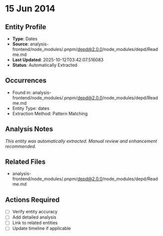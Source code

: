 # 15 Jun 2014

## Entity Profile
- **Type**: Dates
- **Source**: analysis-frontend/node_modules/.pnpm/depd@2.0.0/node_modules/depd/Readme.md
- **Last Updated**: 2025-10-12T03:42:07.516083
- **Status**: Automatically Extracted

## Occurrences
- Found in: analysis-frontend/node_modules/.pnpm/depd@2.0.0/node_modules/depd/Readme.md
- Entity Type: dates
- Extraction Method: Pattern Matching

## Analysis Notes
*This entity was automatically extracted. Manual review and enhancement recommended.*

## Related Files
- analysis-frontend/node_modules/.pnpm/depd@2.0.0/node_modules/depd/Readme.md

## Actions Required
- [ ] Verify entity accuracy
- [ ] Add detailed analysis
- [ ] Link to related entities
- [ ] Update timeline if applicable
